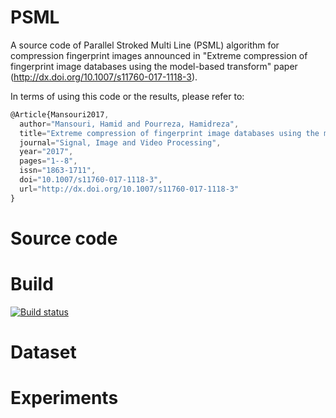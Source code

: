 # PSML
A source code of Parallel Stroked Multi Line (PSML) algorithm for compression fingerprint images announced in "Extreme compression of fingerprint image databases using the model-based transform" paper (http://dx.doi.org/10.1007/s11760-017-1118-3).

In terms of using this code or the results, please refer to:

```javascript
@Article{Mansouri2017,
  author="Mansouri, Hamid and Pourreza, Hamidreza",  
  title="Extreme compression of fingerprint image databases using the model-based transform",  
  journal="Signal, Image and Video Processing",  
  year="2017",  
  pages="1--8",  
  issn="1863-1711",  
  doi="10.1007/s11760-017-1118-3",  
  url="http://dx.doi.org/10.1007/s11760-017-1118-3"  
}
```

# Source code

# Build
[![Build status](https://ci.appveyor.com/api/projects/status/6xaqfq8iytxwlx4r?svg=true)](https://ci.appveyor.com/project/hamidmansouri/psml)

# Dataset

# Experiments
